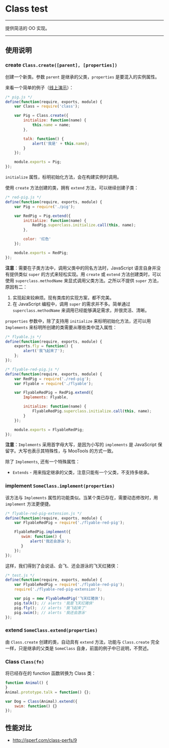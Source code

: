 # Class test

---

提供简洁的 OO 实现。

---


## 使用说明


### create `Class.create([parent], [properties])`

创建一个新类。参数 `parent` 是继承的父类，`properties` 是要混入的实例属性。

来看一个简单的例子（<a href="http://jsfiddle.net/noahua/fUSEC/3/" target="_blank">线上演示</a>）：

```js
/* pig.js */
define(function(require, exports, module) {
    var Class = require('class');

    var Pig = Class.create({
        initialize: function(name) {
            this.name = name;
        },

        talk: function() {
            alert('我是' + this.name);
        }
    });

    module.exports = Pig;
});
```

`initialize` 属性，标明初始化方法，会在构建实例时调用。

使用 `create` 方法创建的类，拥有 `extend` 方法，可以继续创建子类：

```js
/* red-pig.js */
define(function(require, exports, module) {
    var Pig = require('./pig');

    var RedPig = Pig.extend({
        initialize: function(name) {
            RedPig.superclass.initialize.call(this, name);
        },

        color: '红色'
    });

    module.exports = RedPig;
});
```

**注意**：需要在子类方法中，调用父类中的同名方法时，JavaScript 语言自身并没有提供类似 `super`
的方式来轻松实现。用 `create` 或 `extend` 方法创建类时，可以使用 `superclass.methodName`
来显式调用父类方法。之所以不提供 `super` 方法，原因有二：

1. 实现起来较麻烦。现有类库的实现方案，都不完美。
2. 在 JavaScript 编程中，调用 `super` 的需求并不多。简单通过 `superclass.methodName`
来调用已经能够满足需求，并很灵活、清晰。

`properties` 参数中，除了支持用 `initialize` 来标明初始化方法，还可以用 `Implements`
来标明所创建的类需要从哪些类中混入属性：

```js
/* flyable.js */
define(function(require, exports, module) {
    exports.fly = function() {
        alert('我飞起来了');
    };
});
```

```js
/* flyable-red-pig.js */
define(function(require, exports, module) {
    var RedPig = require('./red-pig');
    var Flyable = require('./flyable');

    var FlyableRedPig = RedPig.extend({
        Implements: Flyable,

        initialize: function(name) {
            FlyableRedPig.superclass.initialize.call(this, name);
        }
    });

    module.exports = FlyableRedPig;
});
```

**注意**：`Implements` 采用首字母大写，是因为小写的 `implements` 是 JavaScript
保留字。大写也表示其特殊性，与 MooTools 的方式一致。

除了 `Implements`, 还有一个特殊属性：

- `Extends` - 用来指定继承的父类，注意只能有一个父类，不支持多继承。


### implement `SomeClass.implement(properties)`

该方法与 `Implements` 属性的功能类似。当某个类已存在，需要动态修改时，用 `implement`
方法更便捷。


```js
/* flyable-red-pig-extension.js */
define(function(require, exports, module) {
    var FlyableRedPig = require('./flyable-red-pig');

    FlyableRedPig.implement({
       swim: function() {
           alert('我还会游泳');
       }
    });
});
```

这样，我们得到了会说话、会飞、还会游泳的飞天红猪侠：

```js
/* test.js */
define(function(require, exports, module) {
    var FlyableRedPig = require('./flyable-red-pig');
    require('./flyable-red-pig-extension');

    var pig = new FlyableRedPig('飞天红猪侠');
    pig.talk(); // alerts '我是飞天红猪侠'
    pig.fly();  // alerts '我飞起来了'
    pig.swim(); // alerts '我还会游泳'
});
```


### extend `SomeClass.extend(properties)`

由 `Class.create` 创建的类，自动具有 `extend` 方法，功能与 `Class.create`
完全一样，只是继承的父类是 `SomeClass` 自身，前面的例子中已说明，不赘述。


### Class `Class(fn)`

将已经存在的 function 函数转换为 Class 类：

```js
function Animal() {
}
Animal.prototype.talk = function() {};

var Dog = Class(Animal).extend({
    swim: function() {}
});
```


## 性能对比

- <http://jsperf.com/class-perfs/9>

